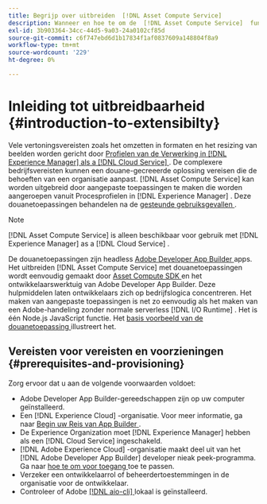 ```yaml
---
title: Begrijp over uitbreiden  [!DNL Asset Compute Service]
description: Wanneer en hoe te om de  [!DNL Asset Compute Service]  functionaliteit uit te breiden om de verwerking van douaneactiva te doen.
exl-id: 3b903364-34cc-44d5-9a03-24a0102cf85d
source-git-commit: c6f747ebd6d1b17834f1af0837609a148804f8a9
workflow-type: tm+mt
source-wordcount: '229'
ht-degree: 0%

---
```


# Inleiding tot uitbreidbaarheid {#introduction-to-extensibilty}

Vele vertoningsvereisten zoals het omzetten in formaten en het resizing van beelden worden gericht door [ Profielen van de Verwerking in  [!DNL Experience Manager]  als a  [!DNL Cloud Service] ](https://experienceleague.adobe.com/nl/docs/experience-manager-cloud-service/content/assets/asset-microservices-overview). De complexere bedrijfsvereisten kunnen een douane-gecreeerde oplossing vereisen die de behoeften van een organisatie aanpast. [!DNL Asset Compute Service] kan worden uitgebreid door aangepaste toepassingen te maken die worden aangeroepen vanuit Procesprofielen in [!DNL Experience Manager] . Deze douanetoepassingen behandelen na de [ gesteunde gebruiksgevallen ](https://experienceleague.adobe.com/nl/docs/experience-manager-cloud-service/content/assets/manage/asset-microservices-configure-and-use).

>[!NOTE]
>
>[!DNL Asset Compute Service] is alleen beschikbaar voor gebruik met [!DNL Experience Manager] as a [!DNL Cloud Service] .

De douanetoepassingen zijn headless [ Adobe Developer App Builder ](https://github.com/AdobeDocs/app-builder) apps. Het uitbreiden [!DNL Asset Compute Service] met douanetoepassingen wordt eenvoudig gemaakt door [ Asset Compute SDK ](https://github.com/adobe/asset-compute-sdk) en het ontwikkelaarswerktuig van Adobe Developer App Builder. Deze hulpmiddelen laten ontwikkelaars zich op bedrijfslogica concentreren. Het maken van aangepaste toepassingen is net zo eenvoudig als het maken van een Adobe-handeling zonder normale serverless [!DNL I/O Runtime] . Het is één Node.js JavaScript functie. Het [ basis voorbeeld van de douanetoepassing ](https://github.com/adobe/asset-compute-example-workers/blob/master/projects/worker-basic/worker-basic.js) illustreert het.

## Vereisten voor vereisten en voorzieningen {#prerequisites-and-provisioning}

Zorg ervoor dat u aan de volgende voorwaarden voldoet:

* Adobe Developer App Builder-gereedschappen zijn op uw computer geïnstalleerd.
* Een [!DNL Experience Cloud] -organisatie. Voor meer informatie, ga naar [ Begin uw Reis van App Builder ](https://developer.adobe.com/app-builder/docs/getting_started/#acquire-access-and-credentials).
* De Experience Organization moet [!DNL Experience Manager] hebben als een [!DNL Cloud Service] ingeschakeld.
* [!DNL Adobe Experience Cloud] -organisatie maakt deel uit van het [!DNL Adobe Developer App Builder] developer nieak peek-programma. Ga naar [ hoe te om voor toegang ](https://developer.adobe.com/app-builder/docs/overview/getting_access) toe te passen.
* Verzeker een ontwikkelaarrol of beheerdertoestemmingen in de organisatie voor de ontwikkelaar.
* Controleer of Adobe [[!DNL aio-cli] ](https://github.com/adobe/aio-cli) lokaal is geïnstalleerd.

<!-- TBD for later:

* What all accesses and licenses are required?
* What all permissions are required to create, debug, and deploy custom applications?
* How do developers get access and provision the required apps?
* What is repository management?
* Anything on security and data transfer?
* What about handling personal or sensitive information?
* Custom application SLA is dependent on SLAs of various services it depends on.
* Document how the devs can get to know the KPIs of their custom applications. The KPIs are dependent on the performance at Adobe's side, amongst other things.
-->
